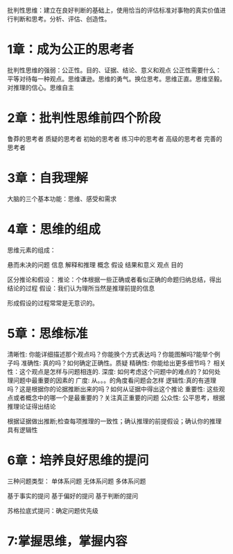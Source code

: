 批判性思维：建立在良好判断的基础上，使用恰当的评估标准对事物的真实价值进行判断和思考。分析、评估、创造性。

# 1章：成为公正的思考者
批判性思维的强弱：公正性。目的、证据、结论、意义和观点
公正性需要什么：平等对待每一种观点。思维谦逊。思维的勇气。换位思考。思维正直。思维坚毅。对推理的信心。思维自主

# 2章：批判性思维前四个阶段

鲁莽的思考者
质疑的思考者
初始的思考者
练习中的思考者
高级的思考者
完善的思考者

# 3章：自我理解
大脑的三个基本功能：思维、感受和需求

# 4章：思维的组成
思维元素的组成：

悬而未决的问题
信息
解释和推理
概念
假设
结果和意义
观点
目的

区分推论和假设：
推论：个体根据一些正确或者看似正确的命题归纳总结，得出结论的过程
假设：我们认为理所当然是推理前提的信息

形成假设的过程常常是无意识的。

# 5章：思维标准

清晰性: 你能详细描述那个观点吗？你能换个方式表达吗？你能图解吗?能举个例子吗
准确性: 真的吗？如何确定正确性。质疑
精确性: 你能给出更多细节吗？
相关性：这个观点是怎样与问题相连的.
深度: 如何考虑这个问题中的难点的？如何处理问题中最重要的因素的
广度: 从。。。的角度看问题会怎样
逻辑性:真的有道理吗？这是根据你的论据推断出来的吗？如何从证据中得出这个推论
重要性: 这些观点或者概念中的哪一个是最重要的？关注真正重要的问题
公众性: 公平思考，根据推理论证得出结论

根据证据做出推断;检查每项推理的一致性；确认推理的前提假设；确认你的推理具有逻辑性


# 6章：培养良好思维的提问

三种问题类型：
单体系问题
无体系问题
多体系问题

基于事实的提问
基于偏好的提问
基于判断的提问

苏格拉底式提问：确定问题优先级

# 7:掌握思维，掌握内容
